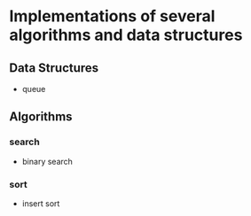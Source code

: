 # Implementations of several algorithms and data structures
## Data Structures
- queue

## Algorithms
### search
- binary search

### sort
- insert sort
